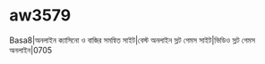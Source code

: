 # aw3579
Basa8|অনলাইন ক্যাসিনো ও বাজির সমন্বিত সাইট|বেস্ট অনলাইন স্লট গেমস সাইট|ভিডিও স্লট গেমস অনলাইন|0705
